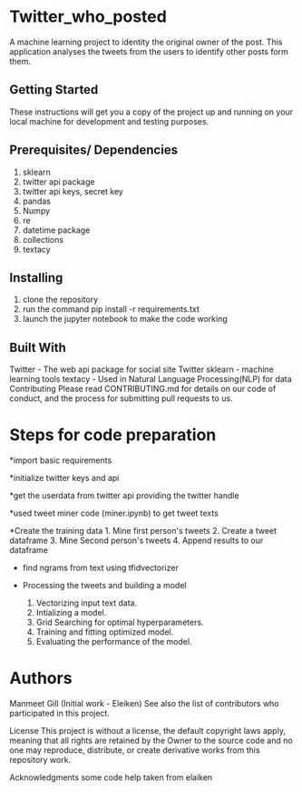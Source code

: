 # Twitter_who_posted
A machine learning project to identity the original owner of the post. This application analyses the tweets from the users to identify other posts form them.

## Getting Started
These instructions will get you a copy of the project up and running on your local machine for development and testing purposes.

## Prerequisites/ Dependencies
1. sklearn
2. twitter api package
3. twitter api keys, secret key
4. pandas
5. Numpy
6. re
7. datetime package
8. collections
9. textacy

## Installing
1. clone the repository
2. run the command
pip install -r requirements.txt
3. launch the jupyter notebook to make the code working

## Built With
Twitter - The web api package for social site Twitter
sklearn - machine learning tools
textacy - Used in Natural Language Processing(NLP) for data
Contributing
Please read CONTRIBUTING.md for details on our code of conduct, and the process for submitting pull requests to us.

# Steps for code preparation
*import basic requirements

*initialize twitter keys and api

*get the userdata from twitter api providing the twitter handle

*used tweet miner code (miner.ipynb) to get tweet texts

*Create the training data
    1. Mine first person's tweets
    2. Create a tweet dataframe
    3. Mine Second person's tweets
    4. Append results to our dataframe
    
* find ngrams from text using tfidvectorizer

* Processing the tweets and building a model
    1. Vectorizing input text data.
    2. Intializing a model.
    3. Grid Searching for optimal hyperparameters.
    4. Training and fitting optimized model.
    5. Evaluating the performance of the model.


# Authors
Manmeet Gill (Initial work - Eleiken)
See also the list of contributors who participated in this project.

License
This project is  without a license, the default copyright laws apply, meaning that all rights are retained by the Owner to the source code and no one may reproduce, distribute, or create derivative works from this repository work.

Acknowledgments
some code help taken from elaiken
